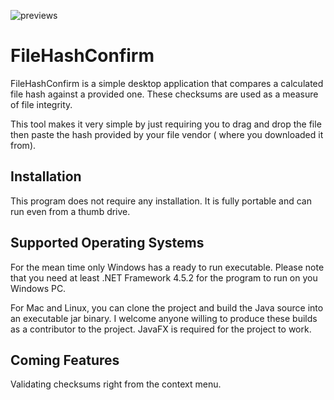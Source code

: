 <p>
<img src="https://i.imgur.com/TSkRsPQ.png" alt="previews">
</p>

# FileHashConfirm
FileHashConfirm is a simple desktop application that compares a calculated file hash against a provided one. These checksums are used as a measure of file integrity.

This tool makes it very simple by just requiring you to drag and drop the file then paste the hash provided by your file vendor ( where you downloaded it from).

## Installation
This program does not require any installation. It is fully portable and can run even from a thumb drive.

## Supported Operating Systems
For the mean time only Windows has a ready to run executable. Please note that you need at least .NET Framework 4.5.2 for the program to run on you Windows PC.

For Mac and Linux, you can clone the project and build the Java source into an executable jar binary. I welcome anyone willing to produce these builds as a contributor to the project. JavaFX is required for the project to work.

## Coming Features
Validating checksums right from the context menu.
